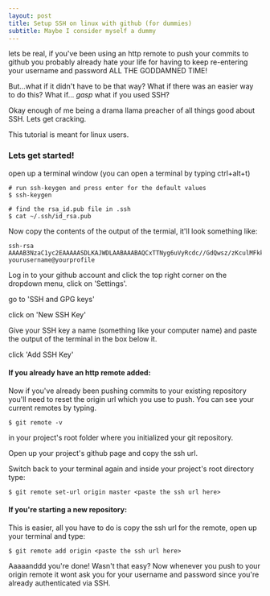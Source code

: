 ```yaml
---
layout: post
title: Setup SSH on linux with github (for dummies)
subtitle: Maybe I consider myself a dummy
---
```


lets be real, if you've been using an http remote to push your commits to github you probably already hate your life for having to keep re-entering your username and password ALL THE GODDAMNED TIME!  
   
But...what if it didn't have to be that way? What if there was an easier way to do this? What if... *gasp* what if you used SSH?

Okay enough of me being a drama llama preacher of all things good about SSH. Lets get cracking. 
  
This tutorial is meant for linux users. 

### Lets get started!
  
open up a terminal window (you can open a terminal by typing ctrl+alt+t)

```
# run ssh-keygen and press enter for the default values
$ ssh-keygen

# find the rsa_id.pub file in .ssh
$ cat ~/.ssh/id_rsa.pub
```
Now copy the contents of the output of the termial, it'll look something like:

~~~
ssh-rsa AAAAB3NzaC1yc2EAAAAASDLKAJWDLAABAAABAQCxTTNyg6uVyRcdc//GdQwsz/zKculMFkkvdZjfnH4v7vGkTkyXVZ2Mq4nWZzQN33TAEu/Rf062CtwptY3Rl7cxArKl2lc0LNPb6su36MDKDVfTZzs5mdL5l65yvbHEzlmx7nOQL3p7THzuqQq95oCVh1/F2CBr5KYV+88m/CLWrLwxSmr7sZaBbhs/UnvquuFyWCa4cHM/YgLs3+ke/JmSHIptXcHXPMHzMxNhPCB7n76jqHXfADNAJWKDNAKJWDP/KzuuatjOYpCpVdkW/qwVd+u14i9K9jeMvILyxJkZ6yBkzMJtsy6hF5NPTfSAMz6aNFNtlwZNNAbQHlOOIj/ZieNa3uX yourusername@yourprofile
~~~

Log in to your github account and click the top right corner on the dropdown menu, click on 'Settings'.   

go to 'SSH and GPG keys'  

click on 'New SSH Key'

Give your SSH key a name (something like your computer name) and paste the output of the terminal in the box below it.
   
click 'Add SSH Key'
   
#### If you already have an http remote added:
Now if you've already been pushing commits to your existing repository you'll need to reset the origin url which you use to push. You can see your current remotes by typing. 

~~~ 
$ git remote -v 
~~~

in your project's root folder where you initialized your git repository. 
   
Open up your project's github page and copy the ssh url. 
   
Switch back to your terminal again and inside your project's root directory type:

~~~
$ git remote set-url origin master <paste the ssh url here>
~~~
  
  
#### If you're starting a new repository:
This is easier, all you have to do is copy the ssh url for the remote, open up your terminal and type:

~~~
$ git remote add origin <paste the ssh url here>
~~~
  
Aaaaanddd you're done! Wasn't that easy? Now whenever you push to your origin remote it wont ask you for your username and password since you're already authenticated via SSH.



